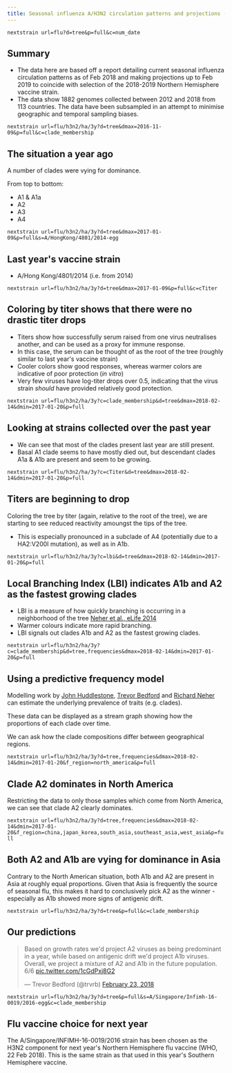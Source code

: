 ```yaml
---
title: Seasonal influenza A/H3N2 circulation patterns and projections (Feb 2018 to Feb 2019)
---
```


`nextstrain url=flu?d=tree&p=full&c=num_date`
## Summary

* The data here are based off a report detailing current seasonal influenza circulation patterns as of Feb 2018 and making
projections up to Feb 2019 to coincide with selection of the 2018-2019 Northern Hemisphere vaccine
strain.
* The data show 1882 genomes collected between 2012 and 2018 from 113 countries. The data have been subsampled in an attempt to minimise geographic and temporal sampling biases.


`nextstrain url=flu/h3n2/ha/3y?d=tree&dmax=2016-11-09&p=full&c=clade_membership`
## The situation a year ago
A number of clades were vying for dominance.


From top to bottom:
* A1 & A1a
* A2
* A3
* A4


`nextstrain url=flu/h3n2/ha/3y?d=tree&dmax=2017-01-09&p=full&s=A/HongKong/4801/2014-egg`
## Last year's vaccine strain
* A/Hong Kong/4801/2014 (i.e. from 2014)

`nextstrain url=flu/h3n2/ha/3y?d=tree&dmax=2017-01-09&p=full&c=cTiter`
## Coloring by titer shows that there were no drastic titer drops
* Titers show how successfully serum raised from one virus neutralises another, and can be used as a proxy for immune response.
* In this case, the serum can be thought of as the root of the tree (roughly similar to last year's vaccine strain)
* Cooler colors show good responses, whereas warmer colors are indicative of poor protection (_in vitro_)
* Very few viruses have log-titer drops over 0.5, indicating that the virus strain _should_ have provided relatively good protection.


`nextstrain url=flu/h3n2/ha/3y?c=clade_membership&d=tree&dmax=2018-02-14&dmin=2017-01-20&p=full`
## Looking at strains collected over the past year
* We can see that most of the clades present last year are still present.
* Basal A1 clade seems to have mostly died out, but descendant clades A1a & A1b are present and seem to be growing.


`nextstrain url=flu/h3n2/ha/3y?c=cTiter&d=tree&dmax=2018-02-14&dmin=2017-01-20&p=full`
## Titers are beginning to drop
Coloring the tree by titer (again, relative to the root of the tree), we are starting to see reduced reactivity amoungst the tips of the tree.

* This is especially pronounced in a subclade of A4 (potentially due to a HA2:V200I mutation), as well as in A1b.


`nextstrain url=flu/h3n2/ha/3y?c=lbi&d=tree&dmax=2018-02-14&dmin=2017-01-20&p=full`
## Local Branching Index (LBI) indicates A1b and A2 as the fastest growing clades
* LBI is a measure of how quickly branching is occurring in a neighborhood of the tree [Neher et al., eLife 2014](https://www.ncbi.nlm.nih.gov/pmc/articles/PMC4227306/)
* Warmer colours indicate more rapid branching.
* LBI signals out clades A1b and A2 as the fastest growing clades.

`nextstrain url=flu/h3n2/ha/3y?c=clade_membership&d=tree,frequencies&dmax=2018-02-14&dmin=2017-01-20&p=full`
## Using a predictive frequency model
Modelling work by [John Huddlestone](twitter.com/jlhudd), [Trevor Bedford](twitter.com/trvrb) and [Richard Neher](twitter.com/rneher) can estimate the underlying prevalence of traits (e.g. clades).


These data can be displayed as a stream graph showing how the proportions of each clade over time.


We can ask how the clade compositions differ between geographical regions.


`nextstrain url=flu/h3n2/ha/3y?d=tree,frequencies&dmax=2018-02-14&dmin=2017-01-20&f_region=north_america&p=full`
## Clade A2 dominates in North America

Restricting the data to only those samples which come from North America, we can see that clade A2 clearly dominates.



`nextstrain url=flu/h3n2/ha/3y?d=tree,frequencies&dmax=2018-02-14&dmin=2017-01-20&f_region=china,japan_korea,south_asia,southeast_asia,west_asia&p=full`
## Both A2 and A1b are vying for dominance in Asia

Contrary to the North American situation, both A1b and A2 are present in Asia at roughly equal proportions. Given that Asia is frequently the source of seasonal flu, this makes it hard to conclusively pick A2 as the winner - especially as A1b showed more signs of antigenic drift.


`nextstrain url=flu/h3n2/ha/3y?d=tree&p=full&c=clade_membership`
## Our predictions

<blockquote class="twitter-tweet" data-lang="en"><p lang="en" dir="ltr">Based on growth rates we&#39;d project A2 viruses as being predominant in a year, while based on antigenic drift we&#39;d project A1b viruses. Overall, we project a mixture of A2 and A1b in the future population. 6/6 <a href="https://t.co/1cGdPxj8G2">pic.twitter.com/1cGdPxj8G2</a></p>&mdash; Trevor Bedford (@trvrb) <a href="https://twitter.com/trvrb/status/967070301484867584?ref_src=twsrc%5Etfw">February 23, 2018</a></blockquote>

`nextstrain url=flu/h3n2/ha/3y?d=tree&p=full&s=A/Singapore/Infimh-16-0019/2016-egg&c=clade_membership`
## Flu vaccine choice for next year

The A/Singapore/INFIMH-16-0019/2016 strain has been chosen as the H3N2 component for next year's Northern Hemisphere flu vaccine (WHO, 22 Feb 2018).
This is the same strain as that used in this year's Southern Hemisphere vaccine.
